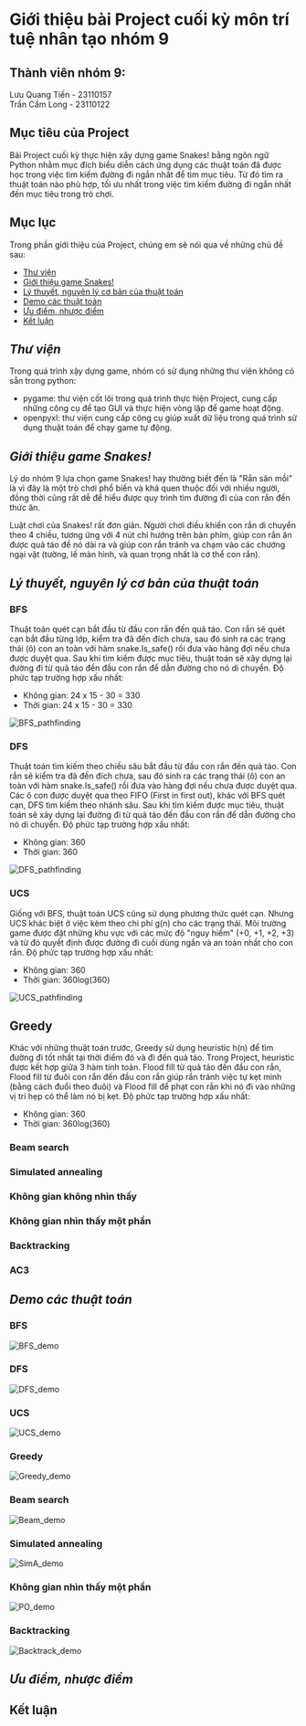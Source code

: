 # **Giới thiệu bài Project cuối kỳ môn trí tuệ nhân tạo nhóm 9**

## Thành viên nhóm 9:
Lưu Quang Tiến - 23110157\
Trần Cẩm Long - 23110122

## **Mục tiêu của Project**
Bài Project cuối kỳ thực hiện xây dựng game Snakes! bằng ngôn ngữ Python nhằm mục đích biểu diễn cách ứng dụng các thuật toán đã được học trong việc tìm kiếm đường đi ngắn nhất để tìm mục tiêu. Từ đó tìm ra thuật toán nào phù hợp, tối ưu nhất trong việc tìm kiếm đường đi ngắn nhất đến mục tiêu trong trò chơi.

## **Mục lục**
Trong phần giới thiệu của Project, chúng em sẽ nói qua về những chủ đề sau:
- [Thư viện](#Thư-viện)
- [Giới thiệu game Snakes!](#Giới-thiệu-game-Snakes!)
- [Lý thuyết, nguyên lý cơ bản của thuật toán](#Lý-thuyết,-nguyên-lý-cơ-bản-của-thuật-toán.)
- [Demo các thuật toán](#demo-các-thuật-toán)
- [Ưu điểm, nhược điểm](#ưu-điểm-nhược-điểm)
- [Kết luận](#kết-luận)

## *Thư viện*
Trong quá trình xậy dựng game, nhóm có sử dụng những thư viện không có sẵn trong python:
- pygame: thư viện cốt lõi trong quá trình thực hiện Project, cung cấp những công cụ để tạo GUI và thực hiện vòng lặp để game hoạt động.
- openpyxl: thư viện cung cấp công cụ giúp xuất dữ liệu trong quá trình sử dụng thuật toán để chạy game tự động.

## *Giới thiệu game Snakes!*
Lý do nhóm 9 lựa chọn game Snakes! hay thường biết đến là "Rắn săn mồi" là vì đây là một trò chơi phổ biến và khá quen thuộc đối với nhiều người, đồng thời cũng rất dễ để hiểu được quy trình tìm đường đi của con rắn đến thức ăn.

Luật chơi của Snakes! rất đơn giản. Người chơi điều khiển con rắn di chuyển theo 4 chiều, tương ứng với 4 nút chỉ hướng trên bàn phím, giúp con rắn ăn được quả táo để nó dài ra và giúp con rắn tránh va chạm vào các chướng ngại vật (tường, lề màn hình, và quan trọng nhất là cơ thể con rắn).

## *Lý thuyết, nguyên lý cơ bản của thuật toán*

### BFS
Thuật toán quét cạn bắt đầu từ đầu con rắn đến quả táo. Con rắn sẽ quét cạn bắt đầu từng lớp, kiểm tra đã đến đích chưa, sau đó sinh ra các trạng thái (ô) con an toàn với hàm snake.Is_safe() rồi đưa vào hàng đợi nếu chưa được duyệt qua. Sau khi tìm kiếm được mục tiêu, thuật toán sẽ xây dựng lại đường đi từ quả táo đến đầu con rắn để dẫn đường cho nó di chuyển.
Độ phức tạp trường hợp xấu nhất:
- Không gian: 24 x 15 - 30 = 330
- Thời gian: 24 x 15 - 30 = 330

![BFS_pathfinding](asset/BFS.png)

### DFS
Thuật toán tìm kiếm theo chiều sâu bắt đầu từ đầu con rắn đến quả táo. Con rắn sẽ kiểm tra đã đến đích chưa, sau đó sinh ra các trạng thái (ô) con an toàn với hàm snake.Is_safe() rồi đưa vào hàng đợi nếu chưa được duyệt qua. Các ô con được duyệt qua theo FIFO (First in first out), khác với BFS quét cạn, DFS tìm kiếm theo nhánh sâu. Sau khi tìm kiếm được mục tiêu, thuật toán sẽ xây dựng lại đường đi từ quả táo đến đầu con rắn để dẫn đường cho nó di chuyển.
Độ phức tạp trường hợp xấu nhất:
- Không gian: 360
- Thời gian: 360

![DFS_pathfinding](asset/DFS.png)

### UCS
Giống với BFS, thuật toán UCS cũng sử dụng phương thức quét cạn. Nhưng UCS khác biệt ở việc kèm theo chi phí g(n) cho các trạng thái. Môi trường game được đặt những khu vực với các mức độ "nguy hiểm" (+0, +1, +2, +3) và từ đó quyết định được đường đi cuối dùng ngắn và an toàn nhất cho con rắn.
Độ phức tạp trường hợp xấu nhất:
- Không gian: 360
- Thời gian: 360log(360)

![UCS_pathfinding](asset/UCS.png)

## Greedy
Khác với những thuật toán trước, Greedy sử dụng heuristic h(n) để tìm đường đi tốt nhất tại thời điểm đó và đi đến quả táo. Trong Project, heuristic được kết hợp giữa 3 hàm tính toán. Flood fill từ quả táo đến đầu con rắn, Flood fill từ đuôi con rắn đến đầu con rắn giúp rắn tránh việc tự kẹt mình (bằng cách đuổi theo đuôi) và Flood fill để phạt con rắn khi nó đi vào những vị trí hẹp có thể làm nó bị kẹt.
Độ phức tạp trường hợp xấu nhất:
- Không gian: 360
- Thời gian: 360log(360)



### Beam search


### Simulated annealing


### Không gian không nhìn thấy


### Không gian nhìn thấy một phần


### Backtracking


### AC3

## *Demo các thuật toán*

### BFS
![BFS_demo](asset/BFS_demo.gif)

### DFS
![DFS_demo](asset/DFS_demo.gif)

### UCS
![UCS_demo](asset/UCS_demo.gif)

### Greedy
![Greedy_demo](asset/Greedy_demo.gif)

### Beam search
![Beam_demo](asset/Beam_demo.gif)

### Simulated annealing
![SimA_demo](asset/SimA_demo.gif)

### Không gian nhìn thấy một phần
![PO_demo](asset/PO_demo.gif)

### Backtracking
![Backtrack_demo](asset/Backtrack_demo.gif)

## *Ưu điểm, nhược điểm*
## **Kết luận**
